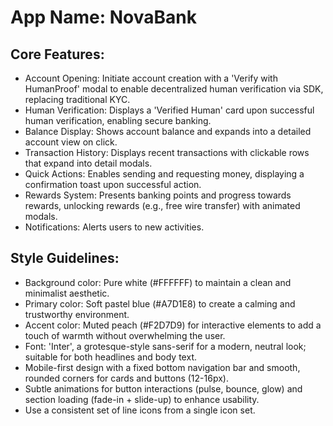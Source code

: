 # **App Name**: NovaBank

## Core Features:

- Account Opening: Initiate account creation with a 'Verify with HumanProof' modal to enable decentralized human verification via SDK, replacing traditional KYC.
- Human Verification: Displays a 'Verified Human' card upon successful human verification, enabling secure banking.
- Balance Display: Shows account balance and expands into a detailed account view on click.
- Transaction History: Displays recent transactions with clickable rows that expand into detail modals.
- Quick Actions: Enables sending and requesting money, displaying a confirmation toast upon successful action.
- Rewards System: Presents banking points and progress towards rewards, unlocking rewards (e.g., free wire transfer) with animated modals.
- Notifications: Alerts users to new activities.

## Style Guidelines:

- Background color: Pure white (#FFFFFF) to maintain a clean and minimalist aesthetic.
- Primary color: Soft pastel blue (#A7D1E8) to create a calming and trustworthy environment.
- Accent color: Muted peach (#F2D7D9) for interactive elements to add a touch of warmth without overwhelming the user.
- Font: 'Inter', a grotesque-style sans-serif for a modern, neutral look; suitable for both headlines and body text.
- Mobile-first design with a fixed bottom navigation bar and smooth, rounded corners for cards and buttons (12-16px).
- Subtle animations for button interactions (pulse, bounce, glow) and section loading (fade-in + slide-up) to enhance usability.
- Use a consistent set of line icons from a single icon set.